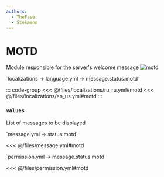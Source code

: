 ```yaml
---
authors:
  - TheFaser
  - Stokmenn
---
```


# MOTD

Module responsible for the server's welcome message
![motd](/motd.png)

[//]: # (localization)
<!--@include: @/parts/words.md#localization--> 
<!--@include: @/parts/words.md#path--> `localizations → language.yml → message.status.motd`

<!--@include: @/parts/words.md#default--> 

::: code-group
<<< @/files/localizations/ru_ru.yml#motd
<<< @/files/localizations/en_us.yml#motd
:::

### `values`

List of messages to be displayed

[//]: # (message.yml)
<!--@include: @/parts/words.md#setting-->
<!--@include: @/parts/words.md#path--> `message.yml → status.motd`

<!--@include: @/parts/words.md#default-->
<<< @/files/message.yml#motd

<!--@include: @/parts/enable.md-->
<!--@include: @/parts/random.md-->

[//]: # (permission.yml)
<!--@include: @/parts/words.md#permission-->
<!--@include: @/parts/words.md#path--> `permission.yml → message.status.motd`

<!--@include: @/parts/words.md#default-->
<<< @/files/permission.yml#motd

<!--@include: @/parts/permission/permissionTier3.md-->

